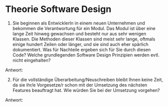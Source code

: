 # Theorie Software Design

1. Sie beginnen als EntwicklerIn in einem neuen Unternehmen und bekommen die Verantwortung für ein Modul. Das Modul ist über eine lange Zeit hinweg gewachsen und besteht nur aus sehr wenigen Klassen. Die Methoden dieser Klassen sind meist sehr lange, oftmals einige hundert Zeilen oder länger, und sie sind auch eher spärlich dokumentiert. Was für Nachteile ergeben sich für Sie durch diesen Code? Welche grundlegenden Software Design Prinzipien werden evtl. nicht eingehalten?

Antwort:


2. Für die vollständige Überarbeitung/Neuschreiben bleibt Ihnen keine Zeit, da sie ihr/e Vorgesetze/r schon mit der Umsetzung des nächsten Features beauftragt hat. Wie würden Sie bei der Umsetzung vorgehen?

Antwort:


